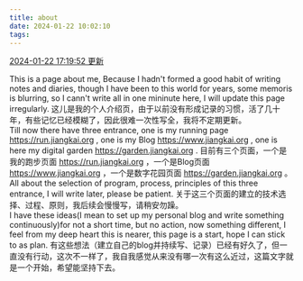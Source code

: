 ```yaml
---
title: about
date: 2024-01-22 10:02:10
tags:
---
```

[2024-01-22 17:19:52 更新](#^4c5b30)

This is a page about me, Because I hadn't formed a good habit of writing notes and diaries, though I have been to this world for years, some memoris is blurring, so I cann't write all in one mininute here, I will update this page irregularly.
这儿是我的个人介绍页，由于以前没有形成记录的习惯，活了几十年，有些记忆已经模糊了，因此很难一次性写全，我将不定期更新。
<br>Till now there have three entrance, one is my running page https://run.jiangkai.org , one is my Blog https://www.jiangkai.org , one is here my digital garden https://garden.jiangkai.org .
目前有三个页面，一个是我的跑步页面 https://run.jiangkai.org ，一个是Blog页面 https://www.jiangkai.org ，一个是数字花园页面 https://garden.jiangkai.org 。
<br>All about the selection of program, process, principles of this three entrance, I will write later, please be patient.
关于这三个页面的建立的技术选择、过程、原则，我后续会慢慢写，请稍安勿躁。
<br>I have these ideas(I mean to set up my personal blog and write something continuously)for not a short time, but no action, now something different, I feel from my deep heart this is nearer, this page is a start, hope I can stick to as plan.
有这些想法（建立自己的blog并持续写、记录）已经有好久了，但一直没有行动，这次不一样了，我自我感觉从来没有哪一次有这么近过，这篇文字就是一个开始，希望能坚持下去。